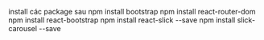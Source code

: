 install các package sau
npm install bootstrap
npm install react-router-dom
npm install react-bootstrap
npm install react-slick --save
npm install slick-carousel --save
